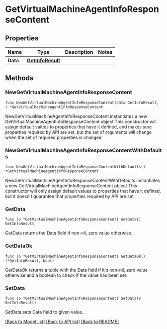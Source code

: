 # GetVirtualMachineAgentInfoResponseContent

## Properties

Name | Type | Description | Notes
------------ | ------------- | ------------- | -------------
**Data** | [**GetInfoResult**](GetInfoResult.md) |  | 

## Methods

### NewGetVirtualMachineAgentInfoResponseContent

`func NewGetVirtualMachineAgentInfoResponseContent(data GetInfoResult, ) *GetVirtualMachineAgentInfoResponseContent`

NewGetVirtualMachineAgentInfoResponseContent instantiates a new GetVirtualMachineAgentInfoResponseContent object
This constructor will assign default values to properties that have it defined,
and makes sure properties required by API are set, but the set of arguments
will change when the set of required properties is changed

### NewGetVirtualMachineAgentInfoResponseContentWithDefaults

`func NewGetVirtualMachineAgentInfoResponseContentWithDefaults() *GetVirtualMachineAgentInfoResponseContent`

NewGetVirtualMachineAgentInfoResponseContentWithDefaults instantiates a new GetVirtualMachineAgentInfoResponseContent object
This constructor will only assign default values to properties that have it defined,
but it doesn't guarantee that properties required by API are set

### GetData

`func (o *GetVirtualMachineAgentInfoResponseContent) GetData() GetInfoResult`

GetData returns the Data field if non-nil, zero value otherwise.

### GetDataOk

`func (o *GetVirtualMachineAgentInfoResponseContent) GetDataOk() (*GetInfoResult, bool)`

GetDataOk returns a tuple with the Data field if it's non-nil, zero value otherwise
and a boolean to check if the value has been set.

### SetData

`func (o *GetVirtualMachineAgentInfoResponseContent) SetData(v GetInfoResult)`

SetData sets Data field to given value.



[[Back to Model list]](../README.md#documentation-for-models) [[Back to API list]](../README.md#documentation-for-api-endpoints) [[Back to README]](../README.md)


